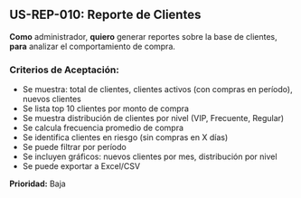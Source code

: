 ## US-REP-010: Reporte de Clientes
**Como** administrador,
**quiero** generar reportes sobre la base de clientes,
**para** analizar el comportamiento de compra.

### Criterios de Aceptación:
- Se muestra: total de clientes, clientes activos (con compras en período), nuevos clientes
- Se lista top 10 clientes por monto de compra
- Se muestra distribución de clientes por nivel (VIP, Frecuente, Regular)
- Se calcula frecuencia promedio de compra
- Se identifica clientes en riesgo (sin compras en X días)
- Se puede filtrar por período
- Se incluyen gráficos: nuevos clientes por mes, distribución por nivel
- Se puede exportar a Excel/CSV

**Prioridad:** Baja
